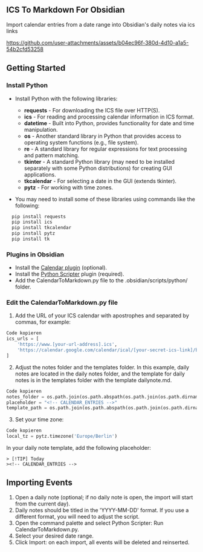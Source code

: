 ## ICS To Markdown For Obsidian
Import calendar entries from a date range into Obsidian's daily notes via ics links

https://github.com/user-attachments/assets/b04ec96f-380d-4d10-a1a5-54b2cfd53258

## Getting Started

### Install Python
- Install Python with the following libraries:
  - **requests** - For downloading the ICS file over HTTP(S).
  - **ics** - For reading and processing calendar information in ICS format.
  - **datetime** - Built into Python, provides functionality for date and time manipulation.
  - **os** - Another standard library in Python that provides access to operating system functions (e.g., file system).
  - **re** - A standard library for regular expressions for text processing and pattern matching.
  - **tkinter** - A standard Python library (may need to be installed separately with some Python distributions) for creating GUI applications.
  - **tkcalendar** - For selecting a date in the GUI (extends tkinter).
  - **pytz** - For working with time zones.
  
- You may need to install some of these libraries using commands like the following:

```bash
  pip install requests
  pip install ics
  pip install tkcalendar
  pip install pytz
  pip install tk
```

### Plugins in Obsidian
- Install the [Calendar plugin](https://github.com/liamcain/obsidian-calendar-plugin) (optional).
- Install the [Python Scripter](https://github.com/nickrallison/obsidian-python-scripter) plugin (required).
- Add the CalendarToMarkdown.py file to the .obsidian/scripts/python/ folder.

### Edit the CalendarToMarkdown.py file
1. Add the URL of your ICS calendar with apostrophes and separated by commas, for example:

```python
Code kopieren
ics_urls = [
    'https://www.[your-url-address].ics',
    'https://calendar.google.com/calendar/ical/[your-secret-ics-link]/basic.ics',
]
```

2. Adjust the notes folder and the templates folder. In this example, daily notes are located in the daily notes folder, and the template for daily notes is in the templates folder with the template dailynote.md.

```python
Code kopieren
notes_folder = os.path.join(os.path.abspath(os.path.join(os.path.dirname(__file__), '..', '..', '..')), 'daily notes')
placeholder = "<!-- CALENDAR_ENTRIES -->"
template_path = os.path.join(os.path.abspath(os.path.join(os.path.dirname(__file__), '..', '..', '..')), 'templates', 'dailynote.md')
```

3. Set your time zone:

```python
Code kopieren
local_tz = pytz.timezone('Europe/Berlin')
```

In your daily note template, add the following placeholder:

```
> [!TIP] Today
><!-- CALENDAR_ENTRIES -->
```

## Importing Events
1. Open a daily note (optional; if no daily note is open, the import will start from the current day).
2. Daily notes should be titled in the 'YYYY-MM-DD' format. If you use a different format, you will need to adjust the script.
3. Open the command palette and select Python Scripter: Run CalendarToMarkdown.py.
4. Select your desired date range.
5. Click Import: on each import, all events will be deleted and reinserted.